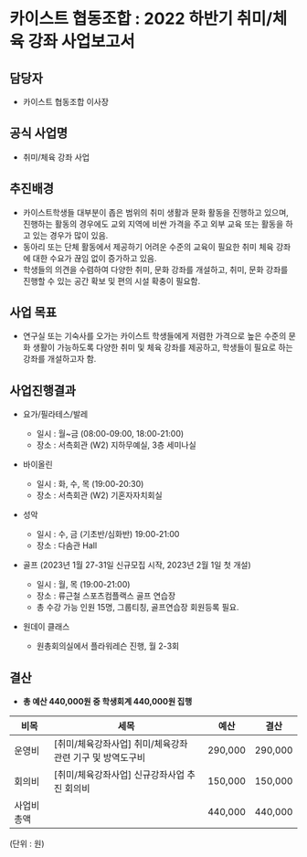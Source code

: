 카이스트 협동조합 : 2022 하반기 취미/체육 강좌 사업보고서
======

## 담당자
- 카이스트 협동조합 이사장

## 공식 사업명
- 취미/체육 강좌 사업

## 추진배경
- 카이스트학생들 대부분이 좁은 범위의 취미 생활과 문화 활동을 진행하고 있으며, 진행하는 활동의 경우에도 교외 지역에 비싼 가격을 주고 외부 교육 또는 활동을 하고 있는 경우가 많이 있음.
- 동아리 또는 단체 활동에서 제공하기 어려운 수준의 교육이 필요한 취미 체육 강좌에 대한 수요가 끊임 없이 증가하고 있음.
- 학생들의 의견을 수렴하여 다양한 취미, 문화 강좌를 개설하고, 취미, 문화 강좌를 진행할 수 있는 공간 확보 및 편의 시설 확충이 필요함. 

## 사업 목표
- 연구실 또는 기숙사를 오가는 카이스트 학생들에게 저렴한 가격으로 높은 수준의 문화 생활이 가능하도록 다양한 취미 및 체육 강좌를 제공하고, 학생들이 필요로 하는 강좌를 개설하고자 함.

## 사업진행결과 
- 요가/필라테스/발레 
	- 일시 : 월~금 (08:00-09:00, 18:00-21:00)
	- 장소 : 서측회관 (W2) 지하무예실, 3층 세미나실

- 바이올린 
	- 일시 : 화, 수, 목 (19:00-20:30)
	- 장소 : 서측회관 (W2) 기혼자자치회실

- 성악 
	- 일시 : 수, 금 (기초반/심화반) 19:00-21:00
	- 장소 : 다솜관 Hall
	
- 골프 (2023년 1월 27-31일 신규모집 시작, 2023년 2월 1일 첫 개설)  
	- 일시 : 월, 목 (19:00-21:00)
	- 장소 : 류근철 스포츠컴플랙스 골프 연습장
	- 총 수강 가능 인원 15명, 그룹티칭, 골프연습장 회원등록 필요. 

- 원데이 클래스 
	- 원총회의실에서 플라워레슨 진행, 월 2-3회 

## 결산
- **총 예산 440,000원 중 학생회계 440,000원 집행**

| 비목 | 세목 | 예산 | 결산 |
|---|---|---|---|
| 운영비 | [취미/체육강좌사업] 취미/체육강좌 관련 기구 및 방역도구비 | 290,000 | 290,000 |
| 회의비 | [취미/체육강좌사업] 신규강좌사업 추진 회의비 | 150,000 | 150,000 | 
| 사업비 총액 | | 440,000 | 440,000 |

(단위 : 원)